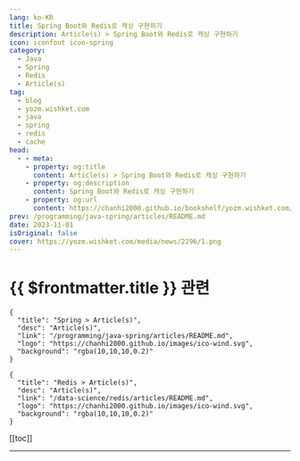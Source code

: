 ```yaml
---
lang: ko-KR
title: Spring Boot와 Redis로 캐싱 구현하기
description: Article(s) > Spring Boot와 Redis로 캐싱 구현하기
icon: iconfont icon-spring
category: 
  - Java
  - Spring
  - Redis
  - Article(s)
tag: 
  - blog
  - yozm.wishket.com
  - java
  - spring
  - redis
  - cache
head:
  - - meta:
    - property: og:title
      content: Article(s) > Spring Boot와 Redis로 캐싱 구현하기
    - property: og:description
      content: Spring Boot와 Redis로 캐싱 구현하기
    - property: og:url
      content: https://chanhi2000.github.io/bookshelf/yozm.wishket.com/2296.html
prev: /programming/java-spring/articles/README.md
date: 2023-11-01
isOriginal: false
cover: https://yozm.wishket.com/media/news/2296/1.png
---
```


# {{ $frontmatter.title }} 관련

```component VPCard
{
  "title": "Spring > Article(s)",
  "desc": "Article(s)",
  "link": "/programming/java-spring/articles/README.md",
  "logo": "https://chanhi2000.github.io/images/ico-wind.svg",
  "background": "rgba(10,10,10,0.2)"
}
```

```component VPCard
{
  "title": "Redis > Article(s)",
  "desc": "Article(s)",
  "link": "/data-science/redis/articles/README.md",
  "logo": "https://chanhi2000.github.io/images/ico-wind.svg",
  "background": "rgba(10,10,10,0.2)"
}
```

[[toc]]

---

<SiteInfo
  name="Spring Boot와 Redis로 캐싱 구현하기 | 요즘IT"
  desc="캐싱은 데이터 처리 비용을 줄이기 위해 사용되는 기법으로 비용이 많이 드는 데이터 조회 작업에서 자주 사용됩니다. 이번 글에서는 캐시를 구현하기에 앞서 사전에 알아두면 좋을 만한 캐시에 대한 개요와 캐싱을 사용하기 전에 고려해야 할 부분에 대해 알아보려고 합니다. 캐싱의 개념을 알아보고 Spring Boot와 Redis로 구현하는 캐싱에 대한 간단한 예제를 같이 설명하겠습니다."
  url="https://yozm.wishket.com/magazine/detail/2296/"
  logo="https://yozm.wishket.com/static/renewal/img/global/gnb_yozmit.svg"
  preview="https://yozm.wishket.com/media/news/2296/1.png"/>

<!-- TODO: 작성 -->

